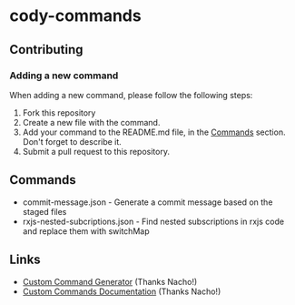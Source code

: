 # cody-commands

## Contributing

### Adding a new command
When adding a new command, please follow the following steps:
1. Fork this repository
2. Create a new file with the command.
3. Add your command to the README.md file, in the [Commands](#commands) section. Don't forget to describe it.
4. Submit a pull request to this repository.

## Commands
* commit-message.json - Generate a commit message based on the staged files
* rxjs-nested-subcriptions.json - Find nested subscriptions in rxjs code and replace them with switchMap

## Links

* [Custom Command Generator](https://cody.kynlo.co.uk/) (Thanks Nacho!)
* [Custom Commands Documentation](https://sourcegraph.com/docs/cody/capabilities/commands#custom-commands) (Thanks Nacho!)